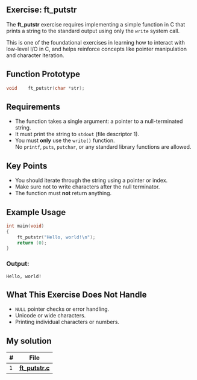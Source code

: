 ## Exercise: ft_putstr

The **ft_putstr** exercise requires implementing a simple function in C that prints a string to the standard output using only the `write` system call.

This is one of the foundational exercises in learning how to interact with low-level I/O in C, and helps reinforce concepts like pointer manipulation and character iteration.

## Function Prototype

```c
void	ft_putstr(char *str);
```

## Requirements

- The function takes a single argument: a pointer to a null-terminated string.
- It must print the string to `stdout` (file descriptor 1).
- You must **only** use the `write()` function.  
  No `printf`, `puts`, `putchar`, or any standard library functions are allowed.

## Key Points

- You should iterate through the string using a pointer or index.
- Make sure not to write characters after the null terminator.
- The function must **not** return anything.

## Example Usage

```c
int main(void)
{
	ft_putstr("Hello, world!\n");
	return (0);
}
```

### Output:

```
Hello, world!
```

## What This Exercise Does Not Handle

- `NULL` pointer checks or error handling.
- Unicode or wide characters.
- Printing individual characters or numbers.

## My solution

| **#** | **File**                              |
| ----- | ------------------------------------- |
|  `1`  | [**ft_putstr.c**](ft_putstr.c)  |